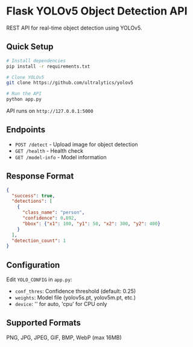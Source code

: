 # Flask YOLOv5 Object Detection API

REST API for real-time object detection using YOLOv5.

## Quick Setup

```bash
# Install dependencies
pip install -r requirements.txt

# Clone YOLOv5
git clone https://github.com/ultralytics/yolov5

# Run the API
python app.py
```

API runs on `http://127.0.0.1:5000`

## Endpoints

- `POST /detect` - Upload image for object detection
- `GET /health` - Health check
- `GET /model-info` - Model information

## Response Format

```json
{
  "success": true,
  "detections": [
    {
      "class_name": "person",
      "confidence": 0.892,
      "bbox": {"x1": 100, "y1": 50, "x2": 300, "y2": 400}
    }
  ],
  "detection_count": 1
}
```

## Configuration

Edit `YOLO_CONFIG` in `app.py`:
- `conf_thres`: Confidence threshold (default: 0.25)
- `weights`: Model file (yolov5s.pt, yolov5m.pt, etc.)
- `device`: '' for auto, 'cpu' for CPU only

## Supported Formats

PNG, JPG, JPEG, GIF, BMP, WebP (max 16MB)